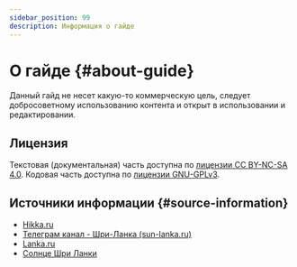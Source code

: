 ```yaml
---
sidebar_position: 99
description: Информация о гайде
---
```


# О гайде {#about-guide}

Данный гайд не несет какую-то коммерческую цель, следует добросоветному использованию контента и открыт в использовании и редактировании.

## Лицензия

Текстовая (документальная) часть доступна по [лицензии CC BY-NC-SA 4.0](https://creativecommons.org/licenses/by-nc-sa/4.0/legalcode.ru). Кодовая часть доступна по [лицензии GNU-GPLv3](https://www.gnu.org/licenses/gpl-3.0.en.html).

## Источники информации {#source-information}

- [Hikka.ru](https://hikka.ru/)
- [Телеграм канал - Шри-Ланка (sun-lanka.ru)](https://t.me/Shri_Lanka_RU)
- [Lanka.ru](https://lanka.ru/)
- [Солнце Шри Ланки](https://sun-lanka.ru/)
